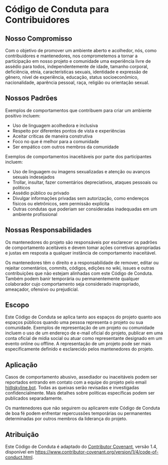 # Código de Conduta para Contribuidores

## Nosso Compromisso


Com o objetivo de promover um ambiente aberto e acolhedor, nós, como contribuidores e mantenedores, nos comprometemos a tornar a participação em nosso projeto e comunidade uma experiência livre de assédio para todos, independentemente de idade, tamanho corporal, deficiência, etnia, características sexuais, identidade e expressão de gênero, nível de experiência, educação, status socioeconômico, nacionalidade, aparência pessoal, raça, religião ou orientação sexual.

## Nossos Padrões

Exemplos de comportamentos que contribuem para criar um ambiente positivo incluem:

-   Uso de linguagem acolhedora e inclusiva
-   Respeito por diferentes pontos de vista e experiências
-   Aceitar críticas de maneira construtiva
-   Foco no que é melhor para a comunidade
-   Ser empático com outros membros da comunidade


Exemplos de comportamentos inaceitáveis por parte dos participantes incluem:

-   Uso de linguagem ou imagens sexualizadas e atenção ou avanços sexuais indesejados
-   Trollar, insultar, fazer comentários depreciativos, ataques pessoais ou políticos
-   Assédio público ou privado
-   Divulgar informações privadas sem autorização, como endereços físicos ou eletrônicos, sem permissão explícita
-   Outras condutas que poderiam ser consideradas inadequadas em um ambiente profissional

## Nossas Responsabilidades

Os mantenedores do projeto são responsáveis por esclarecer os padrões de comportamento aceitáveis e devem tomar ações corretivas apropriadas e justas em resposta a qualquer instância de comportamento inaceitável.

Os mantenedores têm o direito e a responsabilidade de remover, editar ou rejeitar comentários, commits, códigos, edições no wiki, issues e outras contribuições que não estejam alinhadas com este Código de Conduta. Também podem banir temporária ou permanentemente qualquer colaborador cujo comportamento seja considerado inapropriado, ameaçador, ofensivo ou prejudicial.

## Escopo

Este Código de Conduta se aplica tanto aos espaços do projeto quanto aos espaços públicos
quando uma pessoa representa o projeto ou sua comunidade. Exemplos de
representação de um projeto ou comunidade incluem o uso de um endereço de e-mail oficial do projeto,
publicar em uma conta oficial de mídia social ou atuar como representante designado
em um evento online ou offline. A representação de um projeto pode
ser mais especificamente definido e esclarecido pelos mantenedores do projeto.

## Aplicação

Casos de comportamento abusivo, assediador ou inaceitáveis podem ser reportados entrando em contato com a equipe do projeto pelo email hi@skyline.bot. Todas as queixas serão revisadas e investigadas confidencialmente. Mais detalhes sobre políticas específicas podem ser publicados separadamente.

Os mantenedores que não seguirem ou aplicarem este Código de Conduta de boa fé podem enfrentar repercussões temporárias ou permanentes determinadas por outros membros da liderança do projeto.

## Atribuição

Este Código de Conduta é adaptado do [Contributor Covenant](https://www.contributor-covenant.org), versão 1.4, disponível em https://www.contributor-covenant.org/version/1/4/code-of-conduct.html.

